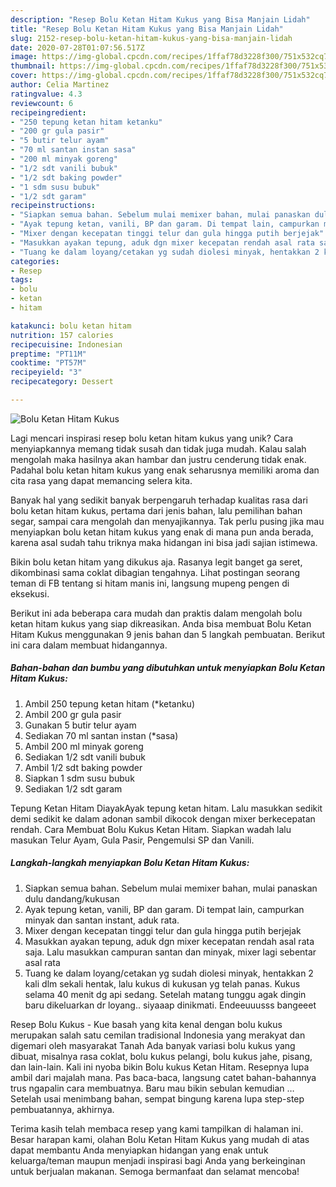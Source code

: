 ```yaml
---
description: "Resep Bolu Ketan Hitam Kukus yang Bisa Manjain Lidah"
title: "Resep Bolu Ketan Hitam Kukus yang Bisa Manjain Lidah"
slug: 2152-resep-bolu-ketan-hitam-kukus-yang-bisa-manjain-lidah
date: 2020-07-28T01:07:56.517Z
image: https://img-global.cpcdn.com/recipes/1ffaf78d3228f300/751x532cq70/bolu-ketan-hitam-kukus-foto-resep-utama.jpg
thumbnail: https://img-global.cpcdn.com/recipes/1ffaf78d3228f300/751x532cq70/bolu-ketan-hitam-kukus-foto-resep-utama.jpg
cover: https://img-global.cpcdn.com/recipes/1ffaf78d3228f300/751x532cq70/bolu-ketan-hitam-kukus-foto-resep-utama.jpg
author: Celia Martinez
ratingvalue: 4.3
reviewcount: 6
recipeingredient:
- "250 tepung ketan hitam ketanku"
- "200 gr gula pasir"
- "5 butir telur ayam"
- "70 ml santan instan sasa"
- "200 ml minyak goreng"
- "1/2 sdt vanili bubuk"
- "1/2 sdt baking powder"
- "1 sdm susu bubuk"
- "1/2 sdt garam"
recipeinstructions:
- "Siapkan semua bahan. Sebelum mulai memixer bahan, mulai panaskan dulu dandang/kukusan"
- "Ayak tepung ketan, vanili, BP dan garam. Di tempat lain, campurkan minyak dan santan instant, aduk rata."
- "Mixer dengan kecepatan tinggi telur dan gula hingga putih berjejak"
- "Masukkan ayakan tepung, aduk dgn mixer kecepatan rendah asal rata saja. Lalu masukkan campuran santan dan minyak, mixer lagi sebentar asal rata"
- "Tuang ke dalam loyang/cetakan yg sudah diolesi minyak, hentakkan 2 kali dlm sekali hentak, lalu kukus di kukusan yg telah panas. Kukus selama 40 menit dg api sedang. Setelah matang tunggu agak dingin baru dikeluarkan dr loyang.. siyaaap dinikmati. Endeeuuusss bangeeet"
categories:
- Resep
tags:
- bolu
- ketan
- hitam

katakunci: bolu ketan hitam 
nutrition: 157 calories
recipecuisine: Indonesian
preptime: "PT11M"
cooktime: "PT57M"
recipeyield: "3"
recipecategory: Dessert

---
```



![Bolu Ketan Hitam Kukus](https://img-global.cpcdn.com/recipes/1ffaf78d3228f300/751x532cq70/bolu-ketan-hitam-kukus-foto-resep-utama.jpg)

Lagi mencari inspirasi resep bolu ketan hitam kukus yang unik? Cara menyiapkannya memang tidak susah dan tidak juga mudah. Kalau salah mengolah maka hasilnya akan hambar dan justru cenderung tidak enak. Padahal bolu ketan hitam kukus yang enak seharusnya memiliki aroma dan cita rasa yang dapat memancing selera kita.

Banyak hal yang sedikit banyak berpengaruh terhadap kualitas rasa dari bolu ketan hitam kukus, pertama dari jenis bahan, lalu pemilihan bahan segar, sampai cara mengolah dan menyajikannya. Tak perlu pusing jika mau menyiapkan bolu ketan hitam kukus yang enak di mana pun anda berada, karena asal sudah tahu triknya maka hidangan ini bisa jadi sajian istimewa.

Bikin bolu ketan hitam yang dikukus aja. Rasanya legit banget ga seret, dikombinasi sama coklat dibagian tengahnya. Lihat postingan seorang teman di FB tentang si hitam manis ini, langsung mupeng pengen di eksekusi.


Berikut ini ada beberapa cara mudah dan praktis dalam mengolah bolu ketan hitam kukus yang siap dikreasikan. Anda bisa membuat Bolu Ketan Hitam Kukus menggunakan 9 jenis bahan dan 5 langkah pembuatan. Berikut ini cara dalam membuat hidangannya.

<!--inarticleads1-->

##### Bahan-bahan dan bumbu yang dibutuhkan untuk menyiapkan Bolu Ketan Hitam Kukus:

1. Ambil 250 tepung ketan hitam (*ketanku)
1. Ambil 200 gr gula pasir
1. Gunakan 5 butir telur ayam
1. Sediakan 70 ml santan instan (*sasa)
1. Ambil 200 ml minyak goreng
1. Sediakan 1/2 sdt vanili bubuk
1. Ambil 1/2 sdt baking powder
1. Siapkan 1 sdm susu bubuk
1. Sediakan 1/2 sdt garam


Tepung Ketan Hitam DiayakAyak tepung ketan hitam. Lalu masukkan sedikit demi sedikit ke dalam adonan sambil dikocok dengan mixer berkecepatan rendah. Cara Membuat Bolu Kukus Ketan Hitam. Siapkan wadah lalu masukan Telur Ayam, Gula Pasir, Pengemulsi SP dan Vanili. 

<!--inarticleads2-->

##### Langkah-langkah menyiapkan Bolu Ketan Hitam Kukus:

1. Siapkan semua bahan. Sebelum mulai memixer bahan, mulai panaskan dulu dandang/kukusan
1. Ayak tepung ketan, vanili, BP dan garam. Di tempat lain, campurkan minyak dan santan instant, aduk rata.
1. Mixer dengan kecepatan tinggi telur dan gula hingga putih berjejak
1. Masukkan ayakan tepung, aduk dgn mixer kecepatan rendah asal rata saja. Lalu masukkan campuran santan dan minyak, mixer lagi sebentar asal rata
1. Tuang ke dalam loyang/cetakan yg sudah diolesi minyak, hentakkan 2 kali dlm sekali hentak, lalu kukus di kukusan yg telah panas. Kukus selama 40 menit dg api sedang. Setelah matang tunggu agak dingin baru dikeluarkan dr loyang.. siyaaap dinikmati. Endeeuuusss bangeeet


Resep Bolu Kukus - Kue basah yang kita kenal dengan bolu kukus merupakan salah satu cemilan tradisional Indonesia yang merakyat dan digemari oleh masyarakat Tanah Ada banyak variasi bolu kukus yang dibuat, misalnya rasa coklat, bolu kukus pelangi, bolu kukus jahe, pisang, dan lain-lain. Kali ini nyoba bikin Bolu kukus Ketan Hitam. Resepnya lupa ambil dari majalah mana. Pas baca-baca, langsung catet bahan-bahannya trus ngapalin cara membuatnya. Baru mau bikin sebulan kemudian … Setelah usai menimbang bahan, sempat bingung karena lupa step-step pembuatannya, akhirnya. 

Terima kasih telah membaca resep yang kami tampilkan di halaman ini. Besar harapan kami, olahan Bolu Ketan Hitam Kukus yang mudah di atas dapat membantu Anda menyiapkan hidangan yang enak untuk keluarga/teman maupun menjadi inspirasi bagi Anda yang berkeinginan untuk berjualan makanan. Semoga bermanfaat dan selamat mencoba!
